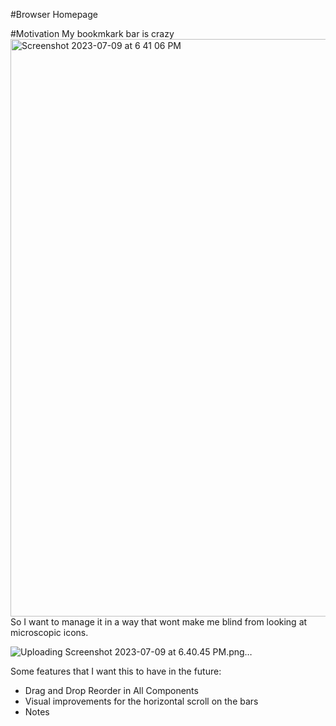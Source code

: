 #Browser Homepage

#Motivation
My bookmkark bar is crazy
<img width="924" alt="Screenshot 2023-07-09 at 6 41 06 PM" src="https://github.com/sobre-mesa/browser-home-page/assets/51244519/94e9ef3b-7110-4077-95e9-a168040297a8">
So I want to manage it in a way that wont make me blind from looking at microscopic icons.

![Uploading Screenshot 2023-07-09 at 6.40.45 PM.png…]()

Some features that I want this to have in the future:

- Drag and Drop Reorder in All Components
- Visual improvements for the horizontal scroll on the bars
- Notes
  
